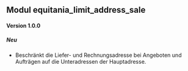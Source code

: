 ## Modul equitania_limit_address_sale

#### Version 1.0.0
##### Neu
- Beschränkt die Liefer- und Rechnungsadresse bei Angeboten und Aufträgen auf die Unteradressen der Hauptadresse.